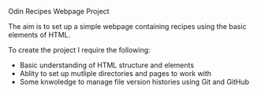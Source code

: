 Odin Recipes Webpage Project

The aim is to set up a simple webpage containing recipes using the basic elements of HTML.

To create the project I require the following:

 - Basic understanding of HTML structure and elements
 - Ablity to set up mutliple directories and pages to work with
 - Some knwoledge to manage file version histories using Git and GitHub